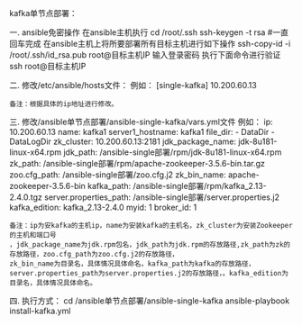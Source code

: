 kafka单节点部署：

一.  ansible免密操作
    在ansible主机执行
    cd /root/.ssh
    ssh-keygen -t rsa   #一直回车完成
	在ansible主机上将所要部署所有目标主机进行如下操作
    ssh-copy-id -i /root/.ssh/id_rsa.pub root@目标主机IP
	输入登录密码
	执行下面命令进行验证
	ssh root@目标主机IP

二. 修改/etc/ansible/hosts文件：
	例如：
	[single-kafka]
	10.200.60.13
	
	备注：根据具体的ip地址进行修改。
	
三. 修改/ansible单节点部署/ansible-single-kafka/vars.yml文件
	例如：
	ip: 10.200.60.13
	name: kafka1
	server1_hostname: kafka1
	file_dir:
	  - DataDir
	  - DataLogDir
	zk_cluster: 10.200.60.13:2181
	jdk_package_name: jdk-8u181-linux-x64.rpm
	jdk_path: /ansible-single部署/rpm/jdk-8u181-linux-x64.rpm
	zk_path: /ansible-single部署/rpm/apache-zookeeper-3.5.6-bin.tar.gz
	zoo.cfg_path: /ansible-single部署/zoo.cfg.j2
	zk_bin_name: apache-zookeeper-3.5.6-bin
	kafka_path: /ansible-single部署/rpm/kafka_2.13-2.4.0.tgz
	server.properties_path: /ansible-single部署/server.properties.j2
	kafka_edition: kafka_2.13-2.4.0
	myid: 1
	broker_id: 1

	备注：ip为安kafka的主机ip，name为安装kafka的主机名，zk_cluster为安装Zookeeper的主机和端口号
	，jdk_package_name为jdk.rpm包名，jdk_path为jdk.rpm的存放路径,zk_path为zk的存放路径，zoo.cfg_path为zoo.cfg.j2的存放路径，
	zk_bin_name为目录名，具体情况具体命名，kafka_path为kafka的存放路径，server.properties_path为server.properties.j2的存放路径，。kafka_edition为目录名，具体情况具体命名。
	
四. 执行方式：
	cd  /ansible单节点部署/ansible-single-kafka
  	ansible-playbook  install-kafka.yml
 


